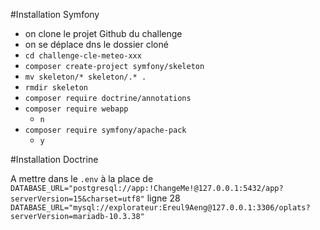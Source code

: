 #Installation Symfony

- on clone le projet Github du challenge
- on se déplace dns le dossier cloné
- `cd challenge-cle-meteo-xxx`
- `composer create-project symfony/skeleton`
- `mv skeleton/* skeleton/.* .`
- `rmdir skeleton`
- `composer require doctrine/annotations`
- `composer require webapp`
  - `n` 
- `composer require symfony/apache-pack`
  - `y`

#Installation Doctrine 

A mettre dans le `.env` à la place de `DATABASE_URL="postgresql://app:!ChangeMe!@127.0.0.1:5432/app?serverVersion=15&charset=utf8"` 
ligne 28 `DATABASE_URL="mysql://explorateur:Ereul9Aeng@127.0.0.1:3306/oplats?serverVersion=mariadb-10.3.38"` 
